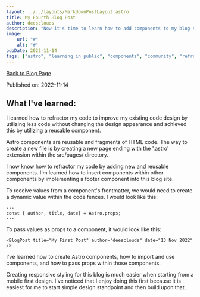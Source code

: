 ```yaml
---
layout: ../../layouts/MarkdownPostLayout.astro
title: My Fourth Blog Post
author: deesclouds
description: "Now it's time to learn how to add components to my blog site"
image: 
    url: "#"
    alt: "#"
pubDate: 2022-11-14
tags: ["astro", "learning in public", "components", "community", "refractor", "responsive", "design", "mobile", "first"]
---
```

<a href="/blog">Back to Blog Page</a>

Published on: 2022-11-14

## What I've learned:

I learned how to refractor my code to improve my existing code design by utilizing less code without changing the design appearance and achieved this by utilizing a reusable component.

Astro components are reusable and fragments of HTML code. The way to create a new file is by creating a new page ending with the '.astro' extension within the src/pages/ directory. 

I now know how to refractor my code by adding new and reusable components. I'm learned how to insert components within other components by implementing a footer component into this blog site. 

To receive values from a component's frontmatter, we would need to create a dynamic value within the code fences. I would look like this:

```
---
const { author, title, date} = Astro.props;
---
```

To pass values as props to a component, it would look like this:

```
<BlogPost title="My First Post" author="deesclouds" date="13 Nov 2022" />

```

I've learned how to create Astro components, how to import and use components, and how to pass props within those components.

Creating responsive styling for this blog is much easier when starting from a mobile first design. I've noticed that I enjoy doing this first because it is easiest for me to start simple design standpoint and then build upon that. 